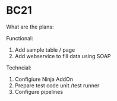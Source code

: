 # BC21
What are the plans:

Functional:
1. Add sample table / page
2. Add webservice to fill data using SOAP

Techncial:
1. Configiure Ninja AddOn
2. Prepare test code unit /test runner
3. Configure pipelines
